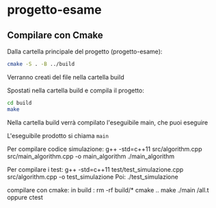 # progetto-esame

## Compilare con Cmake
Dalla cartella principale del progetto (progetto-esame):
```bash
cmake -S . -B ../build
``` 
Verranno creati del file nella cartella build

Spostati nella cartella build e compila il progetto:
``` bash
cd build
make
``` 

Nella cartella build verrà compilato l'eseguibile main, che puoi eseguire

L'eseguibile prodotto si chiama `main` 


Per compilare codice simulazione:
g++ -std=c++11 src/algorithm.cpp src/main_algorithm.cpp -o main_algorithm
./main_algorithm

Per compilare i test:
g++ -std=c++11 test/test_simulazione.cpp src/algorithm.cpp -o test_simulazione
Poi:
./test_simulazione


compilare con cmake:
in build : rm -rf build/*
           cmake ..
           make
           ./main
           /all.t oppure ctest
           
